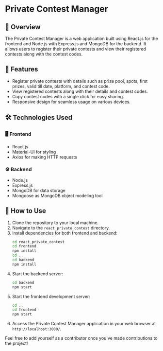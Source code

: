 # Private Contest Manager

## 📝 Overview
The Private Contest Manager is a web application built using React.js for the frontend and Node.js with Express.js and MongoDB for the backend. It allows users to register their private contests and view their registered contests along with the contest codes.

## 🚀 Features
- Register private contests with details such as prize pool, spots, first prizes, valid till date, platform, and contest code.
- View registered contests along with their details and contest codes.
- Copy contest codes with a single click for easy sharing.
- Responsive design for seamless usage on various devices.

## 🛠️ Technologies Used

### 🖥️ Frontend
- React.js
- Material-UI for styling
- Axios for making HTTP requests

### ⚙️ Backend
- Node.js
- Express.js
- MongoDB for data storage
- Mongoose as MongoDB object modeling tool

## 🚀 How to Use
1. Clone the repository to your local machine.
2. Navigate to the `react_private_contest` directory.
3. Install dependencies for both frontend and backend:
    ```bash
    cd react_private_contest
    cd frontend
    npm install
    cd ..
    cd backend
    npm install
    ```
4. Start the backend server:
    ```bash
    cd backend
    npm start
    ```
5. Start the frontend development server:
    ```bash
    cd ..
    cd frontend
    npm start
    ```
6. Access the Private Contest Manager application in your web browser at `http://localhost:3000/`.

Feel free to add yourself as a contributor once you've made contributions to the project!

